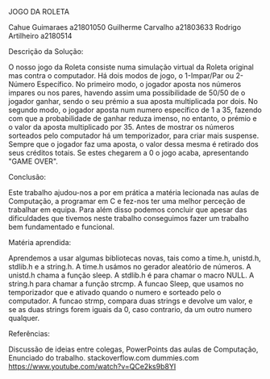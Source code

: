 JOGO DA ROLETA

Cahue Guimaraes a21801050
Guilherme Carvalho a21803633
Rodrigo Artilheiro a2180514 


Descrição da Solução:

O nosso jogo da Roleta consiste numa simulação virtual da Roleta original mas contra o computador.
Há  dois modos de jogo, o 1-Impar/Par ou 2-Número Específico.
 No primeiro modo, o jogador aposta nos números impares ou nos pares, havendo assim uma possibilidade de 50/50 de o jogador ganhar, sendo o seu prémio a sua aposta multiplicada por dois.
 No segundo modo, o jogador aposta num numero específico de 1 a 35, fazendo com que a probabilidade de ganhar reduza imenso, no entanto, o prémio e o valor da aposta multiplicado por 35.
Antes de mostrar os números sorteados pelo computador há um temporizador, para criar mais suspense.
Sempre que o jogador faz uma aposta, o valor dessa mesma é retirado dos seus créditos totais. Se estes chegarem a 0 o jogo acaba, apresentando "GAME OVER".


Conclusão:

Este trabalho ajudou-nos a por em prática a matéria lecionada nas aulas de Computação, a programar em C e fez-nos ter uma melhor perceção de trabalhar em equipa.
Para além disso podemos concluir que apesar das dificuldades que tivemos neste trabalho conseguimos fazer um trabalho bem fundamentado e funcional.


Matéria aprendida:

Aprendemos a usar algumas bibliotecas novas, tais como a time.h, unistd.h, stdlib.h e a string.h.
A time.h usámos no gerador aleatório de números. A unistd.h chama a função  sleep. A stdlib.h é para chamar o macro NULL. A string.h para chamar a função strcmp.
A funcao Sleep, que usamos no temporizador que e ativado quando o numero e sorteado pelo o computador.
A funcao strmp, compara duas strings e devolve um valor, e se as duas strings forem iguais da 0, caso contrario, da um outro numero qualquer.


Referências:

Discussão de ideias entre colegas, PowerPoints das aulas de Computação, Enunciado do trabalho.
stackoverflow.com
dummies.com
https://www.youtube.com/watch?v=QCe2ks9b8YI
